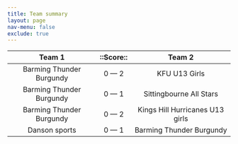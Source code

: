 ```yaml
---
title: Team summary
layout: page
nav-menu: false
exclude: true
---
```




|          Team 1          |  ::Score::  |             Team 2              |
|:------------------------:|:-----------:|:-------------------------------:|
| Barming Thunder Burgundy | 0 &mdash; 2 |          KFU U13 Girls          |
| Barming Thunder Burgundy | 0 &mdash; 1 |     Sittingbourne All Stars     |
| Barming Thunder Burgundy | 0 &mdash; 2 | Kings Hill Hurricanes U13 girls |
|      Danson sports       | 0 &mdash; 1 |    Barming Thunder Burgundy     |

 <br /><br /><br />